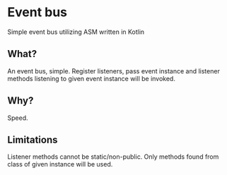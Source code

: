 # Event bus

Simple event bus utilizing ASM written in Kotlin

## What?

An event bus, simple. Register listeners, pass event instance and listener methods listening to given event
instance will be invoked.

## Why?

Speed.

## Limitations

Listener methods cannot be static/non-public. Only methods found from class of given instance will be used.